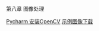 第八章 图像处理


[Pycharm 安装OpenCV](https://blog.csdn.net/weiyang_tang/article/details/86771228)
[示例图像下载](https://github.com/chrisalbon/sim_data)
